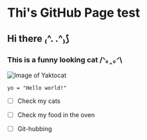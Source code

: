 # Thi's GitHub Page test
## Hi there ₍^. .^₎⟆
### This is a funny looking cat /ᐠ｡‸｡ᐟ\

![Image of Yaktocat](https://octodex.github.com/images/yaktocat.png)

``` pythonscript
yo = "Hello world!"
```

- [ ]  Check my cats
- [ ]  Check my food in the oven
- [ ]  Git-hubbing








